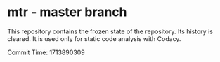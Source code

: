 # mtr - master branch

This repository contains the frozen state of the repository.
Its history is cleared. It is used only for static code
analysis with Codacy.

Commit Time: 1713890309